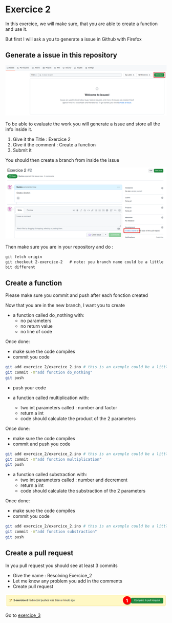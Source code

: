 # Exercice 2 

In this exercice, we will make sure, that you are able to create a function and use it.

But first I will ask a you to generate a issue in Github with Firefox

## Generate a issue in this repository

![Generate Issue](../exercice_1/img/1-create-issue.png)

To be able to evaluate the work you will generate a issue and store all the info inside it.

1. Give it the Title : Exercice 2
1. Give it the comment : Create a function
1. Submit it

You should then create a branch from inside the issue

![Create a Branch](img/1-create-branch.png)

Then make sure you are in your repository and do :
```
git fetch origin
git checkout 2-exercice-2   # note: you branch name could be a little bit different
```

## Create a function

Please make sure you commit and push after each fonction created

Now that you are in the new branch, I want you to create 
- a function called do_nothing with:
  - no parameters
  - no return value
  - no line of code

Once done: 
- make sure the code compiles
- commit you code 
```bash
git add exercice_2/exercice_2.ino # this is an exemple could be a little bit different
git commit -m"add function do_nothing"
git push
```
- push your code

- a function called multiplication with:
  - two int parameters called : number and factor
  - return a int
  - code should calculate the product of the 2 parameters

Once done: 
- make sure the code compiles
- commit and push you code 
```bash
git add exercice_2/exercice_2.ino # this is an exemple could be a little bit different
git commit -m"add function multiplication"
git push
```

- a function called substraction with:
  - two int parameters called : number and decrement
  - return a int
  - code should calculate the substraction of the 2 parameters

Once done: 
- make sure the code compiles
- commit you code 
```bash
git add exercice_2/exercice_2.ino # this is an exemple could be a little bit different
git commit -m"add function substraction"
git push
```

## Create a pull request

In you pull request you should see at least 3 commits

- Give the name : Resolving Exercice_2
- Let me know any problem you add in the comments
- Create pull request 

![Create Pull Request](img/3-create-pr.png)

Go to [exercice_3](../exercice_3)